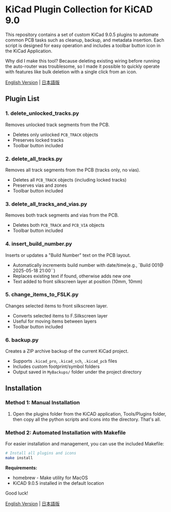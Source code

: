 # KiCad Plugin Collection for KiCAD 9.0

This repository contains a set of custom KiCad 9.0.5 plugins to automate common PCB tasks such as cleanup, backup, and metadata insertion. Each script is designed for easy operation and includes a toolbar button icon in the KiCad Application.

Why did I make this tool? Because deleting existing wiring before running the auto-router was troublesome, so I made it possible to quickly operate with features like bulk deletion with a single click from an icon.

[English Version](README.md) | [日本語版](README-j.md)

## Plugin List

### 1. delete_unlocked_tracks.py

Removes unlocked track segments from the PCB.

- Deletes only unlocked `PCB_TRACK` objects
- Preserves locked tracks
- Toolbar button included

### 2. delete_all_tracks.py

Removes all track segments from the PCB (tracks only, no vias).

- Deletes all `PCB_TRACK` objects (including locked tracks)
- Preserves vias and zones
- Toolbar button included

### 3. delete_all_tracks_and_vias.py

Removes both track segments and vias from the PCB.

- Deletes both `PCB_TRACK` and `PCB_VIA` objects
- Toolbar button included

### 4. insert_build_number.py

Inserts or updates a "Build Number" text on the PCB layout.

- Automatically increments build number with date/time(e.g., `Build 001@ 2025-05-18 21:00``)
- Replaces existing text if found, otherwise adds new one
- Text added to front silkscreen layer at position (10mm, 10mm)

### 5. change_items_to_FSLK.py

Changes selected items to front silkscreen layer.

- Converts selected items to F.Silkscreen layer
- Useful for moving items between layers
- Toolbar button included

### 6. backup.py

Creates a ZIP archive backup of the current KiCad project.

- Supports `.kicad_pro`, `.kicad_sch`, `.kicad_pcb` files
- Includes custom footprint/symbol folders
- Output saved in `MyBackups/` folder under the project directory
  
## Installation

### Method 1: Manual Installation

1. Open the plugins folder from the KiCAD application, Tools/Plugins folder, then copy all the python scripts and icons into the directory.  That's all.

### Method 2: Automated Installation with Makefile

For easier installation and management, you can use the included Makefile:

```bash
# Install all plugins and icons
make install

```

**Requirements:**
- homebrew - Make utility for MacOS
- KiCAD 9.0.5 installed in the default location

Good luck!

[English Version](README.md) | [日本語版](README-j.md)
